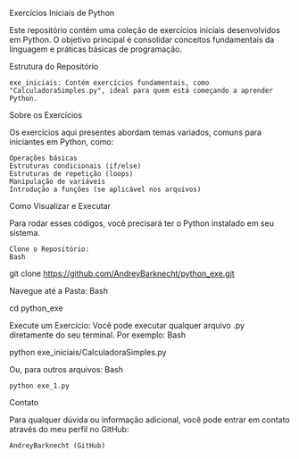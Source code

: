 Exercícios Iniciais de Python

Este repositório contém uma coleção de exercícios iniciais desenvolvidos em Python. O objetivo principal é consolidar conceitos fundamentais da linguagem e práticas básicas de programação.

Estrutura do Repositório

    exe_iniciais: Contém exercícios fundamentais, como "CalculadoraSimples.py", ideal para quem está começando a aprender Python.

Sobre os Exercícios

Os exercícios aqui presentes abordam temas variados, comuns para iniciantes em Python, como:

    Operações básicas
    Estruturas condicionais (if/else)
    Estruturas de repetição (loops)
    Manipulação de variáveis
    Introdução a funções (se aplicável nos arquivos)

Como Visualizar e Executar

Para rodar esses códigos, você precisará ter o Python instalado em seu sistema.

    Clone o Repositório:
    Bash

git clone https://github.com/AndreyBarknecht/python_exe.git

Navegue até a Pasta:
Bash

cd python_exe

Execute um Exercício: Você pode executar qualquer arquivo .py diretamente do seu terminal. Por exemplo:
Bash

python exe_iniciais/CalculadoraSimples.py

Ou, para outros arquivos:
Bash

    python exe_1.py


Contato

Para qualquer dúvida ou informação adicional, você pode entrar em contato através do meu perfil no GitHub:

    AndreyBarknecht (GitHub)
